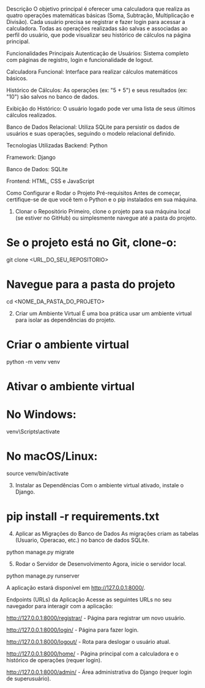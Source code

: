 Descrição
O objetivo principal é oferecer uma calculadora que realiza as quatro operações matemáticas básicas (Soma, Subtração, Multiplicação e Divisão). Cada usuário precisa se registrar e fazer login para acessar a calculadora. Todas as operações realizadas são salvas e associadas ao perfil do usuário, que pode visualizar seu histórico de cálculos na página principal.

Funcionalidades Principais
Autenticação de Usuários: Sistema completo com páginas de registro, login e funcionalidade de logout.

Calculadora Funcional: Interface para realizar cálculos matemáticos básicos.

Histórico de Cálculos: As operações (ex: "5 + 5") e seus resultados (ex: "10") são salvos no banco de dados.

Exibição do Histórico: O usuário logado pode ver uma lista de seus últimos cálculos realizados.

Banco de Dados Relacional: Utiliza SQLite para persistir os dados de usuários e suas operações, seguindo o modelo relacional definido.

Tecnologias Utilizadas
Backend: Python

Framework: Django

Banco de Dados: SQLite

Frontend: HTML, CSS e JavaScript

Como Configurar e Rodar o Projeto
Pré-requisitos
Antes de começar, certifique-se de que você tem o Python e o pip instalados em sua máquina.

1. Clonar o Repositório
Primeiro, clone o projeto para sua máquina local (se estiver no GitHub) ou simplesmente navegue até a pasta do projeto.

# Se o projeto está no Git, clone-o:
git clone <URL_DO_SEU_REPOSITORIO>
# Navegue para a pasta do projeto
cd <NOME_DA_PASTA_DO_PROJETO>

2. Criar um Ambiente Virtual
É uma boa prática usar um ambiente virtual para isolar as dependências do projeto.

# Criar o ambiente virtual
python -m venv venv

# Ativar o ambiente virtual
# No Windows:
venv\Scripts\activate
# No macOS/Linux:
source venv/bin/activate

3. Instalar as Dependências
Com o ambiente virtual ativado, instale o Django.


# pip install -r requirements.txt

4. Aplicar as Migrações do Banco de Dados
As migrações criam as tabelas (Usuario, Operacao, etc.) no banco de dados SQLite.

python manage.py migrate


5. Rodar o Servidor de Desenvolvimento
Agora, inicie o servidor local.

python manage.py runserver

A aplicação estará disponível em http://127.0.0.1:8000/.

Endpoints (URLs) da Aplicação
Acesse as seguintes URLs no seu navegador para interagir com a aplicação:

http://127.0.0.1:8000/registrar/ - Página para registrar um novo usuário.

http://127.0.0.1:8000/login/ - Página para fazer login.

http://127.0.0.1:8000/logout/ - Rota para deslogar o usuário atual.

http://127.0.0.1:8000/home/ - Página principal com a calculadora e o histórico de operações (requer login).

http://127.0.0.1:8000/admin/ - Área administrativa do Django (requer login de superusuário).